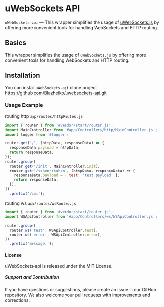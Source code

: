# uWebSockets API

`uWebSockets-api` — This wrapper simplifies the usage of [uWebSockets.js](https://github.com/uNetworking/uWebSockets.js) by offering more convenient tools for handling WebSockets and HTTP routing.

## Basics

This wrapper simplifies the usage of `uWebSockets.js` by offering more convenient tools for handling WebSockets and HTTP routing.

## Installation

You can install `uWebSockets-api` clone project https://github.com/Blazheiko/uwebsockets-api.git

### Usage Example

routing http `app/routes/httpRoutes.js`

```js
import { router } from '#vendor/start/router.js';
import MainController from '#app/Controllers/http/MainController.js';
import logger from '#logger';

router.get('/', (httpData, responseData) => {
  responseData.payload = httpData;
  return responseData;
});
router.group([
  router.get('/init', MainController.init),
  router.get('/token/:token', (httpData, responseData) => {
    responseData.payload = { test: 'test payload' };
    return responseData;
  }),
])
  .prefix('/api');

```

routing ws `app/routes/wsRoutes.js`

```js
import { router } from '#vendor/start/router.js';
import WSApiController from '#app/Controllers/ws/WSApiController.js';

router.group([
  router.ws('test', WSApiController.test),
  router.ws('error', WSApiController.error),
])
  .prefix('message:');

```

#### License

uWebSockets-api is released under the MIT License.

##### Support and Contribution

If you have questions or suggestions, please create an issue in our GitHub repository. We also welcome your pull requests with improvements and corrections.
